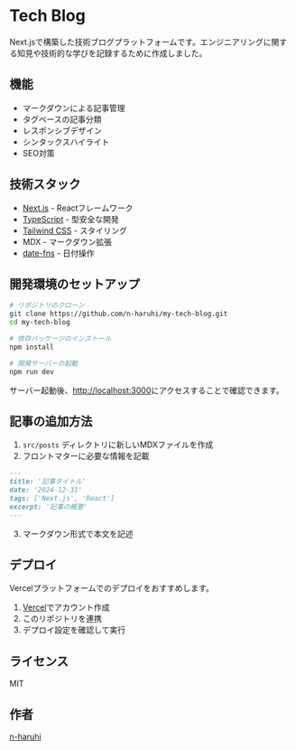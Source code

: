 # Tech Blog
Next.jsで構築した技術ブログプラットフォームです。エンジニアリングに関する知見や技術的な学びを記録するために作成しました。

## 機能
- マークダウンによる記事管理
- タグベースの記事分類
- レスポンシブデザイン
- シンタックスハイライト
- SEO対策

## 技術スタック
- [Next.js](https://nextjs.org/) - Reactフレームワーク
- [TypeScript](https://www.typescriptlang.org/) - 型安全な開発
- [Tailwind CSS](https://tailwindcss.com/) - スタイリング
- MDX - マークダウン拡張
- [date-fns](https://date-fns.org/) - 日付操作

## 開発環境のセットアップ
```bash
# リポジトリのクローン
git clone https://github.com/n-haruhi/my-tech-blog.git
cd my-tech-blog

# 依存パッケージのインストール
npm install

# 開発サーバーの起動
npm run dev
```

サーバー起動後、[http://localhost:3000](http://localhost:3000)にアクセスすることで確認できます。

## 記事の追加方法
1. `src/posts` ディレクトリに新しいMDXファイルを作成
2. フロントマターに必要な情報を記載
```markdown
---
title: '記事タイトル'
date: '2024-12-31'
tags: ['Next.js', 'React']
excerpt: '記事の概要'
---
```
3. マークダウン形式で本文を記述

## デプロイ
Vercelプラットフォームでのデプロイをおすすめします。
1. [Vercel](https://vercel.com)でアカウント作成
2. このリポジトリを連携
3. デプロイ設定を確認して実行

## ライセンス
MIT

## 作者
[n-haruhi](https://github.com/n-haruhi)